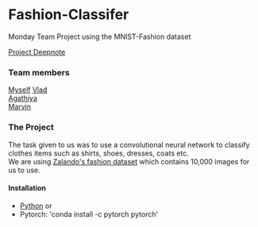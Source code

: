 # Fashion-Classifer
Monday Team Project using the MNIST-Fashion dataset

[Project Deepnote](https://deepnote.com/project/Adidas-Twz26VGSTv6-3JgOJHonsw/%2FHome%20Notebook.ipynb)

### Team members
[Myself](https://github.com/Tomjohnsonellis)
[Vlad](https://github.com/VladimirGas)<br>
[Agathiya](https://github.com/AgathiyaRaja)<br>
[Marvin](https://github.com/M-C-AD)<br>

### The Project

The task given to us was to use a convolutional neural network to classify clothes items such as shirts, shoes, dresses, coats etc.<br>
We are using [Zalando's fashion dataset](https://github.com/zalandoresearch/fashion-mnist) which contains 10,000 images for us to use.

#### Installation
- [Python](https://www.python.org/downloads/) or
- Pytorch: 'conda install -c pytorch pytorch'
